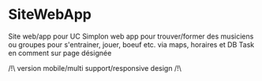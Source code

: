 # SiteWebApp
Site web/app pour UC Simplon
web app pour trouver/former des musiciens ou groupes pour
s'entrainer, jouer, boeuf etc. via maps, horaires et DB
Task en comment sur page désignée

/!\ version mobile/multi support/responsive design /!\


